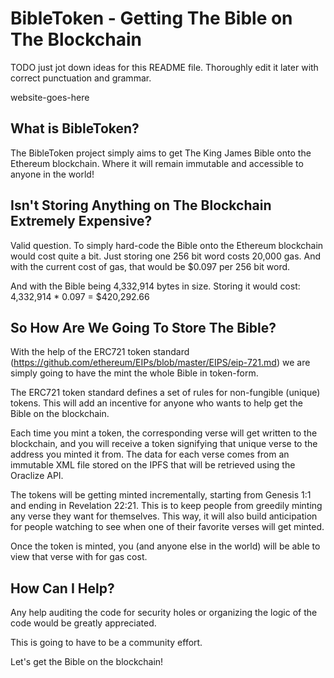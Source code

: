 BibleToken - Getting The Bible on The Blockchain
================================================

TODO just jot down ideas for this README file. Thoroughly edit it later with correct punctuation and grammar.

website-goes-here

What is BibleToken?
-------------------
The BibleToken project simply aims to get The King James Bible onto the Ethereum blockchain.
Where it will remain immutable and accessible to anyone in the world!

Isn't Storing Anything on The Blockchain Extremely Expensive?
-------------------------------------------------------------
Valid question.
To simply hard-code the Bible onto the Ethereum blockchain would cost quite a bit.
Just storing one 256 bit word costs 20,000 gas.
And with the current cost of gas, that would be $0.097 per 256 bit word.

And with the Bible being 4,332,914 bytes in size.
Storing it would cost: 4,332,914 * 0.097 = $420,292.66

So How Are We Going To Store The Bible?
---------------------------------------
With the help of the ERC721 token standard (https://github.com/ethereum/EIPs/blob/master/EIPS/eip-721.md)
we are simply going to have the mint the whole Bible in token-form.

The ERC721 token standard defines a set of rules for non-fungible (unique) tokens.
This will add an incentive for anyone who wants to help get the Bible on the blockchain.

Each time you mint a token, the corresponding verse will get written to the blockchain,
and you will receive a token signifying that unique verse to the address you minted it from.
The data for each verse comes from an immutable XML file stored on the IPFS that will be retrieved using the Oraclize API.

The tokens will be getting minted incrementally, starting from Genesis 1:1 and ending in Revelation 22:21.
This is to keep people from greedily minting any verse they want for themselves.
This way, it will also build anticipation for people watching to see when one of their favorite verses will get minted.

Once the token is minted, you (and anyone else in the world) will be able to view that verse with for gas cost.

How Can I Help?
---------------
Any help auditing the code for security holes or organizing the logic of the code would be greatly appreciated.

This is going to have to be a community effort.

Let's get the Bible on the blockchain!
